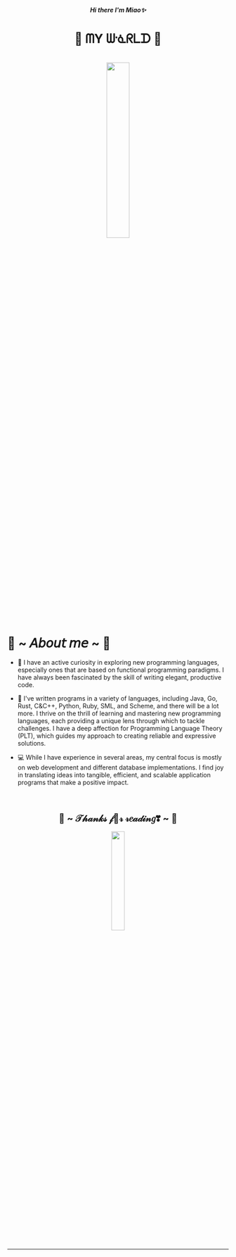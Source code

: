 #### <center><i>Hi there I'm Miao✨</i></center>

<!--
**lemorage/Lemorage** is a ✨ _special_ ✨ repository because its `README.md` (this file) appears on your GitHub profile.
-->

<!-- Starting point -->
<body>
<h1 align="center">🌟 ᗰY ᗯᓍᖇᒪᗪ 💫</h1><br>
  <div align="center">
    <img src="https://media.giphy.com/media/xmg2BV2OeGswIeFNEa/giphy-downsized-large.gif" width="32%">
  </div><br>

<!-- First Part -->
<div>
  <h1 align="left">🍋 ~ 𝘈𝘣𝘰𝘶𝘵 𝘮𝘦 ~ 🍊</h1>
  
  - 👋 I have an active curiosity in exploring new programming languages, especially ones that are based on functional programming paradigms. I have always been fascinated by the skill of writing elegant, productive code.
  - 🚀 I've written programs in a variety of languages, including Java, Go, Rust, C&C++, Python, Ruby, SML, and Scheme, and there will be a lot more. I thrive on the thrill of learning and mastering new programming languages, each providing a unique lens through which to tackle challenges. I have a deep affection for Programming Language Theory (PLT), which guides my approach to creating reliable and expressive solutions.

  - 💻 While I have experience in several areas, my central focus is mostly on web development and different database implementations. I find joy in translating ideas into tangible, efficient, and scalable application programs that make a positive impact.
<br/>

<!--
<div align="center">
  <img height=202 align="center" src="https://github-readme-stats.vercel.app/api/top-langs/?username=lemorage&layout=compact&text_color=fffff0&bg_color=0d1116" alt="Top Languages" />
</div>
-->

<!-- Last Part -->
<div>
<h2 align="center">🍰 ~ 𝒯𝒽𝒶𝓃𝓀𝓈 𝒻💙𝓇 𝓇𝑒𝒶𝒹𝒾𝓃𝑔❣ ~ 🍰</h2>
  <div align="center">
    <img src="https://i.imgur.com/qgxlZUH.gif" width="24%">
  </div>
<hr>
</div>
</div>
</body>
